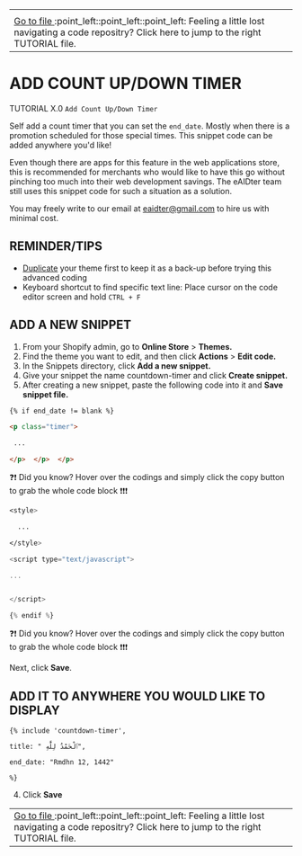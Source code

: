 <table><th><tr><td><a href="https://github.com/e-AIDter/Self-AID_Shopify/find/main"> Go to file </a> :point_left::point_left::point_left: Feeling a little lost navigating a code repositry? Click here to jump to the right TUTORIAL file.</td></tr></th></table>

# ADD COUNT UP/DOWN TIMER
TUTORIAL X.0 `Add Count Up/Down Timer`

Self add a count timer that you can set the `end_date`. Mostly when there is a promotion scheduled for those special times. This snippet code can be added anywhere you'd like!

Even though there are apps for this feature in the web applications store, this is recommended for merchants who would like to have this go without pinching too much into their web development savings. The eAIDter team still uses this snippet code for such a situation as a solution.

You may freely write to our email at eaidter@gmail.com to hire us with minimal cost.

## REMINDER/TIPS

   - [Duplicate](https://help.shopify.com/en/manual/online-store/themes/managing-themes/duplicating-themes) your theme first to keep it as a back-up before trying this advanced coding
   - Keyboard shortcut to find specific text line: Place cursor on the code editor screen and hold <kbd>`CTRL + F`

## ADD A NEW SNIPPET
<ol>
<li>From your Shopify admin, go to <b>Online Store</b> &gt; <b>Themes.</b><li>Find the theme you want to edit, and then click <b>Actions</b> &gt; <b>Edit code.</b>
<li>In the Snippets directory, click <b>Add a new snippet.</b>
<li>Give your snippet the name countdown-timer and click <b>Create snippet.</b>
<li>After creating a new snippet, paste the following code into it and <b>Save snippet file.</b>
</ol>

```html
{% if end_date != blank %} 

<p class="timer"> 

 ...

</p>  </p>  </p> 
```
:question::exclamation: Did you know? Hover over the codings and simply click the copy button to grab the whole code block :exclamation::exclamation::exclamation:
```css
<style> 

  ...

</style> 
```

```javascript
<script type="text/javascript"> 

...


</script> 

{% endif %} 

```
:question::exclamation: Did you know? Hover over the codings and simply click the copy button to grab the whole code block :exclamation::exclamation::exclamation:

Next, click <b>Save</b>.

## ADD IT TO ANYWHERE YOU WOULD LIKE TO DISPLAY


```liquid
{% include 'countdown-timer', 

title: " ٱلْحَمْدُ لِلَّٰهِ", 

end_date: "Rmdhn 12, 1442" 

%} 
```

4. Click <b>Save</b>


<table><tr><td><a href="https://github.com/e-AIDter/Self-AID_Shopify/find/main"> Go to file </a> :point_left::point_left::point_left: Feeling a little lost navigating a code repositry? Click here to jump to the right TUTORIAL file.
